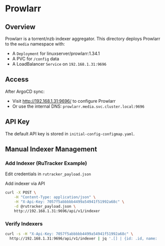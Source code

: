 # Prowlarr

## Overview

Prowlarr is a torrent/nzb indexer aggregator. This directory deploys Prowlarr to
the `media` namespace with:

- A `Deployment` for linuxserver/prowlarr:1.34.1
- A PVC for `/config` data
- A LoadBalancer `Service` on `192.168.1.31:9696`

## Access

After ArgoCD sync:

- Visit <http://192.168.1.31:9696/> to configure Prowlarr
- Or use the internal DNS: `prowlarr.media.svc.cluster.local:9696`

## API Key

The default API key is stored in `initial-config-configmap.yaml`.

## Manual Indexer Management

### Add Indexer (RuTracker Example)

Edit credentials in `rutracker_payload.json`

Add indexer via API

```bash
curl -X POST \
    -H "Content-Type: application/json" \
    -H "X-Api-Key: 7057f5abbbbb4499a54941f51992a68c" \
    -d @rutracker_payload.json \
    http://192.168.1.31:9696/api/v1/indexer
```

### Verify Indexers

```bash
curl -s -H "X-Api-Key: 7057f5abbbbb4499a54941f51992a68c" \
  http://192.168.1.31:9696/api/v1/indexer | jq '.[] | {id: .id, name: .name, enabled: .enable}'
```
